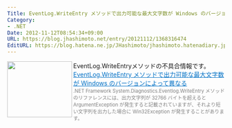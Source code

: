 ```yaml
---
Title: EventLog.WriteEntry メソッドで出力可能な最大文字数が Windows のバージョンによって異なる
Category:
- .NET
Date: 2012-11-12T08:54:34+09:00
URL: https://blog.jhashimoto.net/entry/20121112/1368316474
EditURL: https://blog.hatena.ne.jp/JHashimoto/jhashimoto.hatenadiary.jp/atom/entry/12921228815717255571
---
```


EventLog.WriteEntryメソッドの不具合情報です。
<a href="http://support.microsoft.com/kb/2845601/ja?sd=rss&spid=1249" target="_blank"><img class="alignleft" align="left" border="0" src="http://capture.heartrails.com/150x130/shadow?http://support.microsoft.com/kb/2845601/ja?sd=rss&spid=1249" alt="" width="150" height="130" /></a><a style="color:#0070C5;" href="http://support.microsoft.com/kb/2845601/ja?sd=rss&spid=1249" target="_blank">EventLog.WriteEntry メソッドで出力可能な最大文字数が Windows のバージョンによって異なる</a><a href="http://b.hatena.ne.jp/entry/http://support.microsoft.com/kb/2845601/ja?sd=rss&spid=1249" target="_blank"><img border="0" src="http://b.hatena.ne.jp/entry/image/http://support.microsoft.com/kb/2845601/ja?sd=rss&spid=1249" alt="" /></a><br><span style="color: #808080;font-size: 80%;">.NET Framework System.Diagnostics.Eventlog.WriteEntry メソッドのリファレンスには、出力文字列が 32766 バイトを超えると ArgumentException が発生すると記載されていますが、それより短い文字列を出力した場合に Win32Exception が発生することがあります。</span><br style="clear:both;" />
